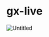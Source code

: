 # gx-live


![Untitled](https://s3-us-west-2.amazonaws.com/secure.notion-static.com/dd16eaf8-5492-4edb-8433-4146b032f03c/Untitled.png)

